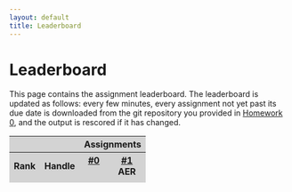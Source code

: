 ```yaml
---
layout: default
title: Leaderboard
---
```

# Leaderboard

This page contains the assignment leaderboard. The leaderboard is updated as follows: every few minutes, every assignment not yet past its due date is downloaded from the git repository you provided in [Homework 0](hw0.html), and the output is rescored if it has changed.

<script src="homework.js">
</script>

<table id="leaderboard">
  <thead style="background-color: lightgrey">
    <tr>
      <th colspan="3"></th>
      <th colspan="5" align="center">
        Assignments
      </th>
    </tr>
    <tr>
      <th colspan="2">
        Rank
      </th>
      <th>
        Handle
      </th>
      <th valign="top">
        <a href="javascript:;" onclick="resort(1, 0); drawLeaderboard(); return false;">#0</a><br/>
        <span class="small"></span>
      </th>
      <th valign="top">
        <a href="javascript:;" onclick="resort(2, 1); drawLeaderboard(); return false;">#1</a><br/>
        <span class="small">AER</span>
      </th>
<!--
      <th valign="top">
        <a href="javascript:;" onclick="resort(3, 0); drawLeaderboard(); return false;">#2</a><br/>
        <span class="small">Accuracy</span>
      </th>
      <th valign="top">
        <a href="javascript:;" onclick="resort(4, 0); drawLeaderboard(); return false">#3</a><br/>
        <span class="small">Model Score</span>
      </th>
      <th valign="top">
        <a href="javascript:;" onclick="resort(5, 0); drawLeaderboard(); return false">#4</a><br/>
        <span class="small">MRR</span>
      </th>
-->
    </tr>
  </thead>
  <tbody id="scorediv">
  </tbody>
  <tfoot>
    <tr>
      <td colspan="8" align="center" id="updatedDiv" style="background-color: lightgrey">
      </td>
    </tr>
  </tfoot>
</table>

<script src="leaderboard.js">
</script>
